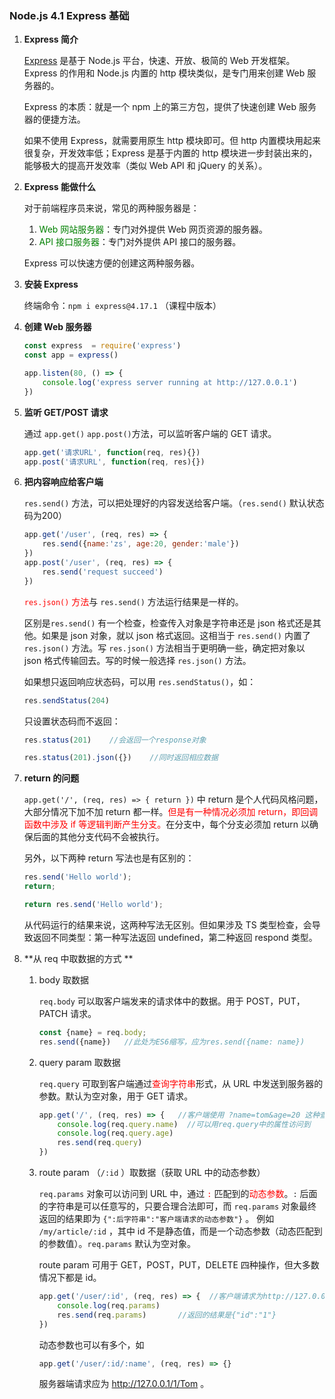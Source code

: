 ### Node.js 4.1 Express 基础

1. **Express 简介**

   [Express](https://www.expressjs.com.cn/) 是基于 Node.js 平台，快速、开放、极简的 Web 开发框架。Express 的作用和 Node.js 内置的 http 模块类似，是专门用来创建 Web 服务器的。

   Express 的本质：就是一个 npm 上的第三方包，提供了快速创建 Web 服务器的便捷方法。

   如果不使用 Express，就需要用原生 http 模块即可。但 http 内置模块用起来很复杂，开发效率低；Express 是基于内置的 http 模块进一步封装出来的，能够极大的提高开发效率（类似 Web API 和 jQuery 的关系）。

   

2. **Express 能做什么**

   对于前端程序员来说，常见的两种服务器是：

   1. <font color='green'>Web 网站服务器</font>：专门对外提供 Web 网页资源的服务器。
   2. <font color='green'>API 接口服务器</font>：专门对外提供 API 接口的服务器。

   Express 可以快速方便的创建这两种服务器。

   

3. **安装 Express**

   终端命令：`npm i express@4.17.1` （课程中版本）

   

4. **创建 Web 服务器**

   ```javascript
   const express  = require('express')
   const app = express()
   
   app.listen(80, () => {
       console.log('express server running at http://127.0.0.1')
   })
   ```

   

5. **监听 GET/POST 请求**

   通过 `app.get()` `app.post()`方法，可以监听客户端的 GET 请求。

   ```javascript
   app.get('请求URL', function(req, res){})
   app.post('请求URL', function(req, res){})
   ```

   

6. **把内容响应给客户端**

   `res.send()` 方法，可以把处理好的内容发送给客户端。（`res.send()` 默认状态码为200）

   ```javascript
   app.get('/user', (req, res) => {
       res.send({name:'zs', age:20, gender:'male'})
   })
   app.post('/user', (req, res) => {
       res.send('request succeed')
   })
   ```

   

   <font color='red'>`res.json()` 方法</font>与 `res.send()` 方法运行结果是一样的。

   区别是`res.send()` 有一个检查，检查传入对象是字符串还是 json 格式还是其他。如果是 json 对象，就以 json 格式返回。这相当于 `res.send()` 内置了 `res.json()` 方法。写 `res.json()` 方法相当于更明确一些，确定把对象以 json 格式传输回去。写的时候一般选择 `res.json()` 方法。

   

   如果想只返回响应状态码，可以用 `res.sendStatus()`，如：

   ```javascript
   res.sendStatus(204)
   ```

   只设置状态码而不返回：

   ```javascript
   res.status(201)    //会返回一个response对象
   ```

   ```javascript
   res.status(201).json({})    //同时返回相应数据
   ```

   

7. **return 的问题**

   `app.get('/', (req, res) => { return })` 中 return 是个人代码风格问题，大部分情况下加不加 return 都一样。<font color='red'>但是有一种情况必须加 return，即回调函数中涉及 if 等逻辑判断产生分支。</font>在分支中，每个分支必须加 return 以确保后面的其他分支代码不会被执行。

   

   另外，以下两种 return 写法也是有区别的：

   ```javascript
   res.send('Hello world');
   return;
   ```

   ```javascript
   return res.send('Hello world');
   ```

   从代码运行的结果来说，这两种写法无区别。但如果涉及 TS 类型检查，会导致返回不同类型：第一种写法返回 undefined，第二种返回 respond 类型。

   

8. **从 req 中取数据的方式 **

   1. body 取数据

      `req.body` 可以取客户端发来的请求体中的数据。用于 POST，PUT，PATCH 请求。

      ```javascript
      const {name} = req.body;
      res.send({name})   //此处为ES6缩写，应为res.send({name: name})
      ```

      

   2. query param 取数据

      `req.query` 可取到客户端通过<font color='red'>查询字符串</font>形式，从 URL 中发送到服务器的参数。默认为空对象，用于 GET 请求。

      ```javascript
      app.get('/', (req, res) => {   //客户端使用 ?name=tom&age=20 这种查询字符串形式发送的参数
          console.log(req.query.name)  //可以用req.query中的属性访问到
          console.log(req.query.age)
          res.send(req.query)
      })
      ```

      

   3. route param （`/:id` ）取数据（获取 URL 中的动态参数）

      `req.params` 对象可以访问到 URL 中，通过<font color='red'> `:` </font>匹配到的<font color='red'>动态参数</font>。`:` 后面的字符串是可以任意写的，只要合理合法即可，而 `req.params` 对象最终返回的结果即为 `{":后字符串":"客户端请求的动态参数"}` 。 例如 `/my/article/:id` ，其中 id 不是静态值，而是一个动态参数（动态匹配到的参数值）。`req.params` 默认为空对象。

      route param 可用于 GET，POST，PUT，DELETE 四种操作，但大多数情况下都是 id。

      ```javascript
      app.get('/user/:id', (req, res) => {  //客户端请求为http://127.0.0.1/1，id即为1。 
          console.log(req.params)
          res.send(req.params)       //返回的结果是{"id":"1"}
      })         
      ```

      

      动态参数也可以有多个，如 

      ```javascript
      app.get('/user/:id/:name', (req, res) => {}
      ```

      服务器端请求应为 http://127.0.0.1/1/Tom 。





